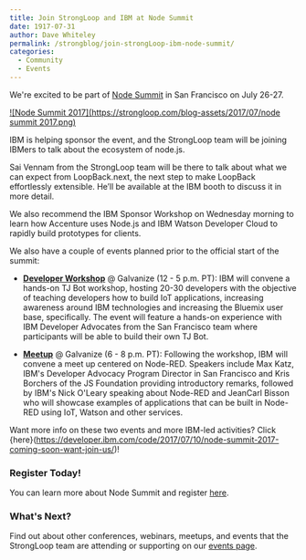 ```yaml
---
title: Join StrongLoop and IBM at Node Summit
date: 1917-07-31
author: Dave Whiteley
permalink: /strongblog/join-strongLoop-ibm-node-summit/
categories:
  - Community
  - Events
---
```


We're excited to be part of [Node Summit](http://www.nodesummit.com/) in San Francisco on July 26-27.

[![Node Summit 2017](https://strongloop.com/blog-assets/2017/07/node summit 2017.png)](http://www.nodesummit.com/)

<!--more-->
IBM is helping sponsor the event, and the StrongLoop team will be joining IBMers to talk about the ecosystem of node.js.

Sai Vennam from the StrongLoop team will be there to talk about what we can expect from LoopBack.next, the next step to make LoopBack effortlessly extensible. He’ll be available at the IBM booth to discuss it in more detail.

We also recommend the IBM Sponsor Workshop on Wednesday morning to learn how Accenture uses Node.js and IBM Watson Developer Cloud to rapidly build prototypes for clients. 

We also have a couple of events planned prior to the official start of the summit:

- **[Developer Workshop](https://www.eventbrite.com/e/workshop-build-iot-apps-using-node-red-and-watson-services-tickets-35945342487?aff=es2)** @ Galvanize (12 - 5 p.m. PT): IBM will convene a hands-on TJ Bot workshop, hosting 20-30 developers with the objective of teaching developers how to build IoT applications, increasing awareness around IBM technologies and increasing the Bluemix user base, specifically. The event will feature a hands-on experience with IBM Developer Advocates from the San Francisco team where participants will be able to build their own TJ Bot. 

- **[Meetup](https://www.meetup.com/big-data-developers-in-san-francisco/events/241380842/)** @ Galvanize (6 - 8 p.m. PT): Following the workshop, IBM will convene a meet up centered on Node-RED. Speakers include Max Katz, IBM's Developer Advocacy Program Director in San Francisco and Kris Borchers of the JS Foundation providing introductory remarks, followed by IBM's Nick O'Leary speaking about Node-RED and JeanCarl Bisson who will showcase examples of applications that can be built in Node-RED using IoT, Watson and other services.

Want more info on these two events and more IBM-led activities? Click {here}(https://developer.ibm.com/code/2017/07/10/node-summit-2017-coming-soon-want-join-us/)!

### Register Today!

You can learn more about Node Summit and register [here](http://www.nodesummit.com/registration/).

### What's Next?

Find out about other conferences, webinars, meetups, and events that the StrongLoop team are attending or supporting on our [events page](https://strongloop.com/events/).
